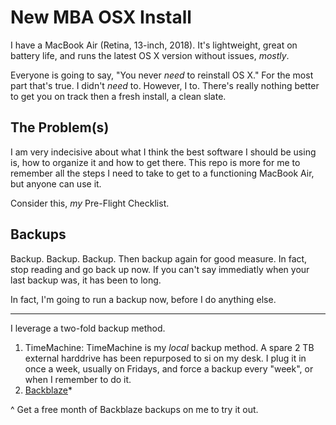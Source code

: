 # New MBA OSX Install

I have a MacBook Air (Retina, 13-inch, 2018). It's lightweight, great on battery life, and runs the latest OS X version without issues, *mostly*.

Everyone is going to say, "You never *need* to reinstall OS X." For the most part that's true. I didn't *need* to. However, I <wanted> to. There's really nothing better to get you on track then a fresh install, a clean slate. 

## The Problem(s)
I am very indecisive about what I think the best software I should be using is, how to organize it and how to get there. This repo is more for me to remember all the steps I need to take to get to a functioning MacBook Air, but anyone can use it. 

Consider this, *my* Pre-Flight Checklist.

## Backups
Backup. Backup. Backup. Then backup again for good measure. In fact, stop reading and go back up now. If you can't say immediatly when your last backup was, it has been to long. 

In fact, I'm going to run a backup now, before I do anything else.

---

I leverage a two-fold backup method.
1. TimeMachine: TimeMachine is my _local_ backup method. A spare 2 TB external harddrive has been repurposed to si on my desk. I plug it in once a week, usually on Fridays, and force a backup every "week", or when I remember to do it.
2. [Backblaze](https://secure.backblaze.com/r/02w46x)*

^
Get a free month of Backblaze backups on me to try it out.